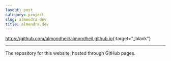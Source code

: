 ```yaml
---
layout: post
category: project
slug: almendra dev
title: almendra.dev
---
```


<https://github.com/almondheil/almondheil.github.io>{:target="_blank"}

---

The repository for this website, hosted through GitHub pages.